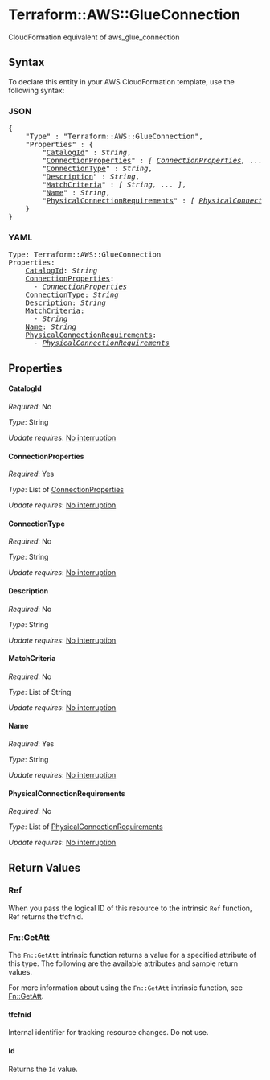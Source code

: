# Terraform::AWS::GlueConnection

CloudFormation equivalent of aws_glue_connection

## Syntax

To declare this entity in your AWS CloudFormation template, use the following syntax:

### JSON

<pre>
{
    "Type" : "Terraform::AWS::GlueConnection",
    "Properties" : {
        "<a href="#catalogid" title="CatalogId">CatalogId</a>" : <i>String</i>,
        "<a href="#connectionproperties" title="ConnectionProperties">ConnectionProperties</a>" : <i>[ <a href="connectionproperties.md">ConnectionProperties</a>, ... ]</i>,
        "<a href="#connectiontype" title="ConnectionType">ConnectionType</a>" : <i>String</i>,
        "<a href="#description" title="Description">Description</a>" : <i>String</i>,
        "<a href="#matchcriteria" title="MatchCriteria">MatchCriteria</a>" : <i>[ String, ... ]</i>,
        "<a href="#name" title="Name">Name</a>" : <i>String</i>,
        "<a href="#physicalconnectionrequirements" title="PhysicalConnectionRequirements">PhysicalConnectionRequirements</a>" : <i>[ <a href="physicalconnectionrequirements.md">PhysicalConnectionRequirements</a>, ... ]</i>
    }
}
</pre>

### YAML

<pre>
Type: Terraform::AWS::GlueConnection
Properties:
    <a href="#catalogid" title="CatalogId">CatalogId</a>: <i>String</i>
    <a href="#connectionproperties" title="ConnectionProperties">ConnectionProperties</a>: <i>
      - <a href="connectionproperties.md">ConnectionProperties</a></i>
    <a href="#connectiontype" title="ConnectionType">ConnectionType</a>: <i>String</i>
    <a href="#description" title="Description">Description</a>: <i>String</i>
    <a href="#matchcriteria" title="MatchCriteria">MatchCriteria</a>: <i>
      - String</i>
    <a href="#name" title="Name">Name</a>: <i>String</i>
    <a href="#physicalconnectionrequirements" title="PhysicalConnectionRequirements">PhysicalConnectionRequirements</a>: <i>
      - <a href="physicalconnectionrequirements.md">PhysicalConnectionRequirements</a></i>
</pre>

## Properties

#### CatalogId

_Required_: No

_Type_: String

_Update requires_: [No interruption](https://docs.aws.amazon.com/AWSCloudFormation/latest/UserGuide/using-cfn-updating-stacks-update-behaviors.html#update-no-interrupt)

#### ConnectionProperties

_Required_: Yes

_Type_: List of <a href="connectionproperties.md">ConnectionProperties</a>

_Update requires_: [No interruption](https://docs.aws.amazon.com/AWSCloudFormation/latest/UserGuide/using-cfn-updating-stacks-update-behaviors.html#update-no-interrupt)

#### ConnectionType

_Required_: No

_Type_: String

_Update requires_: [No interruption](https://docs.aws.amazon.com/AWSCloudFormation/latest/UserGuide/using-cfn-updating-stacks-update-behaviors.html#update-no-interrupt)

#### Description

_Required_: No

_Type_: String

_Update requires_: [No interruption](https://docs.aws.amazon.com/AWSCloudFormation/latest/UserGuide/using-cfn-updating-stacks-update-behaviors.html#update-no-interrupt)

#### MatchCriteria

_Required_: No

_Type_: List of String

_Update requires_: [No interruption](https://docs.aws.amazon.com/AWSCloudFormation/latest/UserGuide/using-cfn-updating-stacks-update-behaviors.html#update-no-interrupt)

#### Name

_Required_: Yes

_Type_: String

_Update requires_: [No interruption](https://docs.aws.amazon.com/AWSCloudFormation/latest/UserGuide/using-cfn-updating-stacks-update-behaviors.html#update-no-interrupt)

#### PhysicalConnectionRequirements

_Required_: No

_Type_: List of <a href="physicalconnectionrequirements.md">PhysicalConnectionRequirements</a>

_Update requires_: [No interruption](https://docs.aws.amazon.com/AWSCloudFormation/latest/UserGuide/using-cfn-updating-stacks-update-behaviors.html#update-no-interrupt)

## Return Values

### Ref

When you pass the logical ID of this resource to the intrinsic `Ref` function, Ref returns the tfcfnid.

### Fn::GetAtt

The `Fn::GetAtt` intrinsic function returns a value for a specified attribute of this type. The following are the available attributes and sample return values.

For more information about using the `Fn::GetAtt` intrinsic function, see [Fn::GetAtt](https://docs.aws.amazon.com/AWSCloudFormation/latest/UserGuide/intrinsic-function-reference-getatt.html).

#### tfcfnid

Internal identifier for tracking resource changes. Do not use.

#### Id

Returns the <code>Id</code> value.

